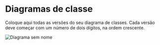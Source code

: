 # Diagramas de classe
Coloque aqui todas as versões do seu diagrama de classes. Cada versão deve começar com um número de dois dígitos, na ordem crescente.

![Diagrama sem nome](https://user-images.githubusercontent.com/104331565/229008547-5d14c306-c6bc-4662-baf5-a185b21d7c8d.jpg)

